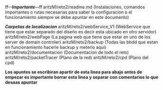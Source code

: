 ***!!--Importante--!!***
aritzM/reto2/readme.md (Instalaciones, comandos importantes o rutas necesarias para saber la configuracion o el funcionamiento siempre se debe apuntar en este documento)


***Carpetas de localizacion***
aritzM/reto2/webService_V1 (WebService que tiene que estar separado del diseño es decir esta ubicado en otro servidor)
aritzM/reto2/webPage (La pagina web que tiene que estar en uno de los server de domain controler)
aritzM/reto2/backup (Todas las bbdd que estan en funcionamiento hacerle backup y meterlo aqui)
aritzM/reto2/documentacion (Documentacion de todo el reto)
aritzM/reto2/packetTracer (Plano de la red)
aritzM/reto2/cpd (Plano del cpd)





**Los apuntes se escribiran apartir de esta linea para abajo antes de empezar es importante borrar esta linea y separar con comentarios lo que desaas apuntar**
